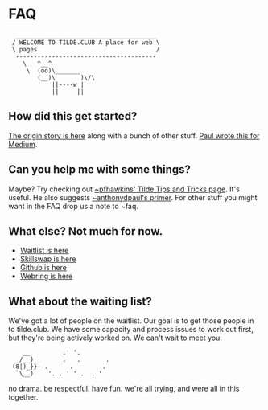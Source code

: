 
# FAQ

      _______________________________________
     / WELCOME TO TILDE.CLUB A place for web \
     \ pages                                 /
      ---------------------------------------
        \   ^__^
         \  (oo)\_______
            (__)\       )\/\
                ||----w |
                ||     ||


## How did this get started?

[The origin story is here](http://tilde.club/~ford/) along with a bunch of other stuff. [Paul wrote this for Medium](https://medium.com/message/tilde-club-i-had-a-couple-drinks-and-woke-up-with-1-000-nerds-a8904f0a2ebf).

## Can you help me with some things?

Maybe? 
Try checking out [~pfhawkins' Tilde Tips and Tricks page](http://tilde.club/~pfhawkins/tipsntricks.html). It's useful. He also suggests [~anthonydpaul's primer](http://tilde.club/~anthonydpaul/primer.html).
For other stuff you might want in the FAQ drop us a note to ~faq.

## What else? Not much for now.
- [Waitlist is here](http://goo.gl/forms/gRMRT1YBU4)
- [Skillswap is here](http://goo.gl/forms/LT2bDgtmwH)
- [Github is here](https://github.com/tildeclub/tilde.club)
- [Webring is here](http://tilde.club/~harper/link.html?action=join)

## What about the waiting list?

We've got a lot of people on the waitlist. Our goal is to get those people in to tilde.club. We have some capacity and process issues to work out first, but they're being actively worked on. We can't wait to meet you.

        __         .' '.
      _/__)        .   .       .
     (8|)_}}- .      .        .
      `\__)    '. . ' ' .  . '

no drama. be respectful. have fun. we're all trying, and were all in this together.